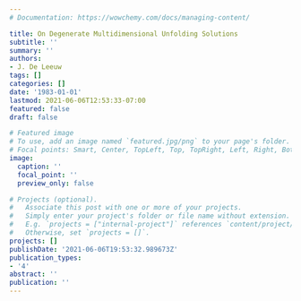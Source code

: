 ```yaml
---
# Documentation: https://wowchemy.com/docs/managing-content/

title: On Degenerate Multidimensional Unfolding Solutions
subtitle: ''
summary: ''
authors:
- J. De Leeuw
tags: []
categories: []
date: '1983-01-01'
lastmod: 2021-06-06T12:53:33-07:00
featured: false
draft: false

# Featured image
# To use, add an image named `featured.jpg/png` to your page's folder.
# Focal points: Smart, Center, TopLeft, Top, TopRight, Left, Right, BottomLeft, Bottom, BottomRight.
image:
  caption: ''
  focal_point: ''
  preview_only: false

# Projects (optional).
#   Associate this post with one or more of your projects.
#   Simply enter your project's folder or file name without extension.
#   E.g. `projects = ["internal-project"]` references `content/project/deep-learning/index.md`.
#   Otherwise, set `projects = []`.
projects: []
publishDate: '2021-06-06T19:53:32.989673Z'
publication_types:
- '4'
abstract: ''
publication: ''
---
```

